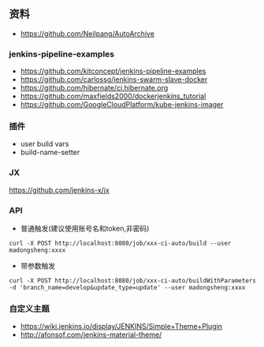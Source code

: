 ## 资料
- https://github.com/Neilpang/AutoArchive

### jenkins-pipeline-examples
- https://github.com/kitconcept/jenkins-pipeline-examples
- https://github.com/carlossg/jenkins-swarm-slave-docker
- https://github.com/hibernate/ci.hibernate.org
- https://github.com/maxfields2000/dockerjenkins_tutorial
- https://github.com/GoogleCloudPlatform/kube-jenkins-imager

### 插件
- user build vars
- build-name-setter

### JX
https://github.com/jenkins-x/jx

### API
- 普通触发(建议使用账号名和token,非密码)
```
curl -X POST http://localhost:8080/job/xxx-ci-auto/build --user madongsheng:xxxx
```
- 带参数触发
```
curl -X POST http://localhost:8080/job/xxx-ci-auto/buildWithParameters -d 'branch_name=develop&update_type=update' --user madongsheng:xxxx
```

### 自定义主题
- https://wiki.jenkins.io/display/JENKINS/Simple+Theme+Plugin
- http://afonsof.com/jenkins-material-theme/

